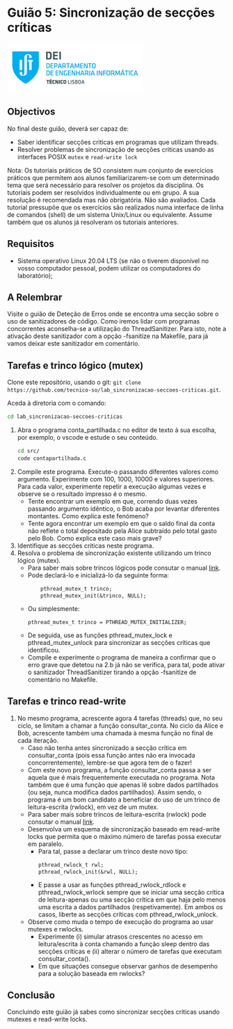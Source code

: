 # Guião 5: Sincronização de secções críticas

![IST](img/IST_DEI.png)  

## Objectivos

No final deste guião, deverá ser capaz de:

- Saber identificar secções criticas em programas que utilizam threads.
- Resolver problemas de sincronização de secções criticas usando as interfaces POSIX `mutex` e `read-write lock`

Nota: Os tutoriais práticos de SO consistem num conjunto de exercícios práticos que permitem aos alunos familiarizarem-se com um determinado tema que será necessário para resolver os projetos da disciplina. Os tutoriais podem ser resolvidos individualmente ou em grupo. A sua resolução é recomendada mas não obrigatória. Não são avaliados. Cada tutorial pressupõe que os exercícios são realizados numa interface de linha de comandos (shell) de um sistema Unix/Linux ou equivalente. Assume também que os alunos já resolveram os tutoriais anteriores.

## Requisitos

- Sistema operativo Linux 20.04 LTS (se não o tiverem disponível no vosso computador pessoal, podem utilizar os computadores do laboratório);

## A Relembrar
Visite o guião de Deteção de Erros onde se encontra uma secção sobre o uso de sanitizadores de código. Como iremos lidar com programas concorrentes aconselha-se a utilização do ThreadSanitizer. Para isto, note a ativação deste sanitizador com a opção -fsanitize na Makefile, para já vamos deixar este sanitizador em comentário.

## Tarefas e trinco lógico (mutex)

Clone este repositório, usando o git: `git clone https://github.com/tecnico-so/lab_sincronizacao-seccoes-criticas.git`.

Aceda à diretoria com o comando:

```sh
cd lab_sincronizacao-seccoes-criticas
```

1. Abra o programa conta_partilhada.c no editor de texto á sua escolha, por exemplo, o vscode e estude o seu conteúdo.
    ```sh
    cd src/
    code contapartilhada.c
    ```
2. Compile este programa. Execute-o passando diferentes valores como argumento.
Experimente com 100, 1000, 10000 e valores superiores.
Para cada valor, experimente repetir a execução algumas vezes e observe se o resultado impresso é o mesmo.
    - Tente encontrar um exemplo em que, correndo duas vezes passando argumento idêntico, o Bob acaba por levantar diferentes montantes. Como explica este fenómeno?
    - Tente agora encontrar um exemplo em que o saldo final da conta não reflete o total depositado pela Alice subtraído pelo total gasto pelo Bob. Como explica este caso mais grave?
3. Identifique as secções críticas neste programa.
4. Resolva o problema de sincronização existente utilizando um trinco lógico (mutex).
    - Para saber mais sobre trincos lógicos pode consutar o manual [link](https://man7.org/linux/man-pages/man3/pthread_mutex_lock.3p.html).
    - Pode declará-lo e inicializá-lo da seguinte forma:
        ```
            pthread_mutex_t trinco;
            pthread_mutex_init(&trinco, NULL);
    - Ou simplesmente:
        ```
        pthread_mutex_t trinco = PTHREAD_MUTEX_INITIALIZER;
        ```
    - De seguida, use as funções pthread_mutex_lock e pthread_mutex_unlock para sincronizar as secções críticas que identificou.
    - Compile e experimente o programa de maneira a confirmar que o erro grave que detetou na 2.b já não se verifica, para tal, pode ativar o sanitizador ThreadSanitizer tirando a opção -fsanitize de comentário no Makefile.

## Tarefas e trinco read-write

1. No mesmo programa, acrescente agora 4 tarefas (threads) que, no seu ciclo, se limitam a chamar a função consultar_conta. No ciclo da Alice e Bob, acrescente também  uma chamada à mesma função no final de cada iteração.
    - Caso não tenha antes sincronizado a secção crítica em consultar_conta (pois essa função antes não era invocada concorrentemente), lembre-se que agora tem de o fazer!
    - Com este novo programa, a função consultar_conta passa a ser aquela que é mais frequentemente executada no programa. Nota também que é uma função que apenas lê sobre dados partilhados (ou seja, nunca modifica dados partilhados). Assim sendo, o programa é um bom candidato a beneficiar do uso de um trinco de leitura-escrita (rwlock), em vez de um mutex.
    - Para saber mais sobre trincos de leitura-escrita (rwlock) pode consutar o manual [link](https://man7.org/linux/man-pages/man3/pthread_rwlock_init.3p.html).
    - Desenvolva um esquema de sincronização baseado em read-write locks que
    permita que o máximo número de tarefas possa executar em paralelo.
        - Para tal, passe a declarar um trinco deste novo tipo:
            ```
            pthread_rwlock_t rwl;
            pthread_rwlock_init(&rwl, NULL);
            ```
        - E passe a usar as funções pthread_rwlock_rdlock e pthread_rwlock_wrlock sempre que se iniciar uma secção crítica de leitura-apenas ou uma secção crítica em que haja pelo menos uma escrita a dados partilhados (respetivamente).
        Em ambos os casos, liberte as secções críticas com
        pthread_rwlock_unlock.
    - Observe como muda o tempo de execução do programa ao usar mutexes e rwlocks.
        - Experimente (i) simular atrasos crescentes no acesso em leitura/escrita à conta chamando a função sleep dentro das secções críticas e (ii) alterar o número de tarefas que executam consultar_conta().
        - Em que situações consegue observar ganhos de desempenho para a
        solução baseada em rwlocks?


## Conclusão

Concluindo este guião já sabes como sincronizar secções criticas usando mutexes e read-write locks.

